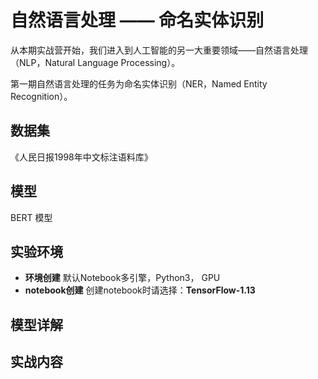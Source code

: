   # 自然语言处理 —— 命名实体识别
  
  从本期实战营开始，我们进入到人工智能的另一大重要领域——自然语言处理（NLP，Natural Language Processing）。

  第一期自然语言处理的任务为命名实体识别（NER，Named Entity Recognition）。

  ## 数据集
  
  《人民日报1998年中文标注语料库》  
  
  ## 模型
  
  BERT 模型
  
  ## 实验环境

  - **环境创建**
  默认Notebook多引擎，Python3， GPU
  - **notebook创建**
  创建notebook时请选择：**TensorFlow-1.13**
  
  ## 模型详解
  
  
  
  ## 实战内容
  
  
  
